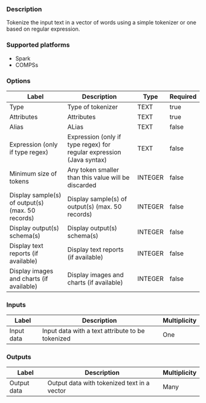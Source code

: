 ###  Description
Tokenize the input text in a vector of words using a simple tokenizer or one based on regular expression.

###  Supported platforms
* Spark
* COMPSs

###  Options
| Label | Description | Type | Required |
|---|---|---|---|
| Type | Type of tokenizer | TEXT | true |
| Attributes | Attributes | TEXT | true |
| Alias | ALias | TEXT | false |
| Expression (only if type regex) | Expression (only if type regex) for regular expression (Java syntax) | TEXT | false |
| Minimum size of tokens | Any token smaller than this value will be discarded | INTEGER | false |
| Display sample(s) of output(s) (max. 50 records) | Display sample(s) of output(s) (max. 50 records) | INTEGER | false |
| Display output(s) schema(s) | Display output(s) schema(s) | INTEGER | false |
| Display text reports (if available) | Display text reports (if available) | INTEGER | false |
| Display images and charts (if available) | Display images and charts (if available) | INTEGER | false |

###  Inputs
| Label | Description | Multiplicity |
|---|---|---|
| Input data | Input data with a text attribute to be tokenized | One |

###  Outputs
| Label | Description | Multiplicity |
|---|---|---|
| Output data | Output data with tokenized text in a vector | Many |
